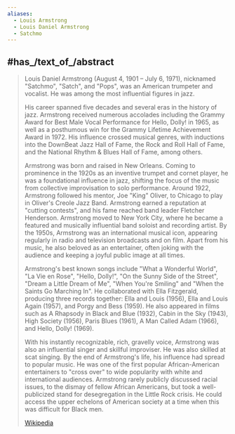 ```yaml
---
aliases:
  - Louis Armstrong
  - Louis Daniel Armstrong
  - Satchmo
---
```



## #has_/text_of_/abstract 

> Louis Daniel Armstrong (August 4, 1901 – July 6, 1971), nicknamed "Satchmo", "Satch", and "Pops", 
> was an American trumpeter and vocalist. He was among the most influential figures in jazz. 
> 
> His career spanned five decades and several eras in the history of jazz. 
> Armstrong received numerous accolades including the Grammy Award for Best Male Vocal Performance for Hello, Dolly! in 1965, as well as a posthumous win for the Grammy Lifetime Achievement Award in 1972. His influence crossed musical genres, with inductions into the DownBeat Jazz Hall of Fame, the Rock and Roll Hall of Fame, and the National Rhythm & Blues Hall of Fame, among others.
>
> Armstrong was born and raised in New Orleans. Coming to prominence in the 1920s as an inventive trumpet and cornet player, he was a foundational influence in jazz, shifting the focus of the music from collective improvisation to solo performance. Around 1922, Armstrong followed his mentor, Joe "King" Oliver, to Chicago to play in Oliver's Creole Jazz Band. Armstrong earned a reputation at "cutting contests", and his fame reached band leader Fletcher Henderson. Armstrong moved to New York City, where he became a featured and musically influential band soloist and recording artist. By the 1950s, Armstrong was an international musical icon, appearing regularly in radio and television broadcasts and on film. Apart from his music, he also beloved as an entertainer, often joking with the audience and keeping a joyful public image at all times.
>
> Armstrong's best known songs include "What a Wonderful World", "La Vie en Rose", "Hello, Dolly!", "On the Sunny Side of the Street", "Dream a Little Dream of Me", "When You're Smiling" and "When the Saints Go Marching In". He collaborated with Ella Fitzgerald, producing three records together: Ella and Louis (1956), Ella and Louis Again (1957), and Porgy and Bess (1959). He also appeared in films such as A Rhapsody in Black and Blue (1932), Cabin in the Sky (1943), High Society (1956), Paris Blues (1961), A Man Called Adam (1966), and Hello, Dolly! (1969).
>
> With his instantly recognizable, rich, gravelly voice, Armstrong was also an influential singer and skillful improviser. He was also skilled at scat singing. By the end of Armstrong's life, his influence had spread to popular music. He was one of the first popular African-American entertainers to "cross over" to wide popularity with white and international audiences. Armstrong rarely publicly discussed racial issues, to the dismay of fellow African Americans, but took a well-publicized stand for desegregation in the Little Rock crisis. He could access the upper echelons of American society at a time when this was difficult for Black men.
>
> [Wikipedia](https://en.wikipedia.org/wiki/Louis%20Armstrong)
